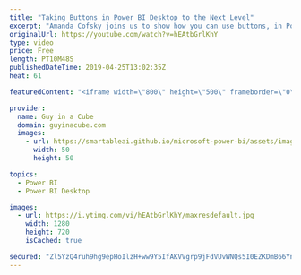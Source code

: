 ```yaml
---
title: "Taking Buttons in Power BI Desktop to the Next Level"
excerpt: "Amanda Cofsky joins us to show how you can use buttons, in Power BI Desktop, to take your reports to the next level. Blank buttons can really make your Power BI Reports shine.  Connect with Amanda on Twitter: https://twitter.com/MissAmandaN   ******** LET'S CONNECT! ********  -- http://twitter.com/guyinacube"
originalUrl: https://youtube.com/watch?v=hEAtbGrlKhY
type: video
price: Free
length: PT10M48S
publishedDateTime: 2019-04-25T13:02:35Z
heat: 61

featuredContent: "<iframe width=\"800\" height=\"500\" frameborder=\"0\" src=\"https://www.youtube.com/embed/hEAtbGrlKhY\" allow=\"accelerometer; autoplay; encrypted-media; gyroscope; picture-in-picture\" allowfullscreen></iframe>"

provider:
  name: Guy in a Cube
  domain: guyinacube.com
  images:
    - url: https://smartableai.github.io/microsoft-power-bi/assets/images/organizations/guyinacube.com-50x50.jpg
      width: 50
      height: 50

topics:
  - Power BI
  - Power BI Desktop

images:
  - url: https://i.ytimg.com/vi/hEAtbGrlKhY/maxresdefault.jpg
    width: 1280
    height: 720
    isCached: true

secured: "Zl5YzQ4ruh9hg9epHoIlzH+ww9Y5IfAKVVgrp9jFdVUvWNQs5I0EZKDmB66YnLba+CTDHU4sg2xPIgRT5uPQnUpHvKdHszxTjEc/ThuFmuPs+PKNvyBJnnxFqYyXaiOyTIkXyCxo6lC8EAxJs+tvVpQHEejglr/e8RsVz4O57HxWTFOuZ+TMm3CZmjcxA5GEX5erAWusZkoniRnLHnW9FnKPV3UdpqF/p7ewKCBYGBzYNdy21b7zp0jQ54swWX4IEuyVcPuXNEFBpcmj9kEV7x32EyvARiviDB1ppRCLMzfCL3hLPOIAIOrz+LtnsBYqITYtvpRgJiW2gD/EDSSPRwueqH4sAkYZ3u0DljlRGWsvud6P7PHnz5b8h2wFuCkAjyJ5xNAqw1WSYCMrat/pj1hM+1YWPrYqNYe1uJtnsxrgByntgTpy29x5HbTHDtn+;e8MAK+q7z/Z2fYfyEIIbEg=="
---
```



